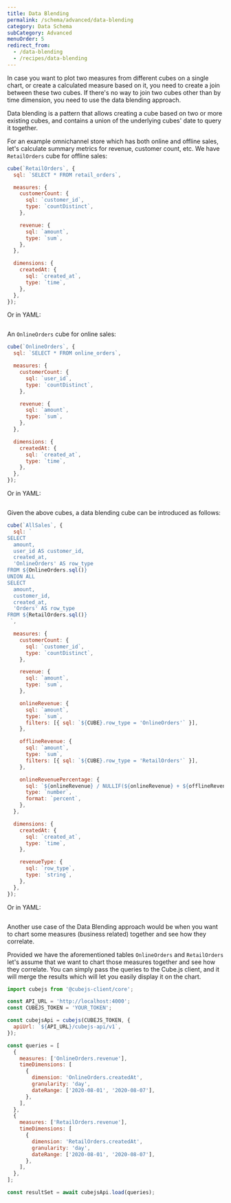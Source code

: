 ```yaml
---
title: Data Blending
permalink: /schema/advanced/data-blending
category: Data Schema
subCategory: Advanced
menuOrder: 5
redirect_from:
  - /data-blending
  - /recipes/data-blending
---
```


In case you want to plot two measures from different cubes on a single chart, or
create a calculated measure based on it, you need to create a join between these
two cubes. If there's no way to join two cubes other than by time dimension, you
need to use the data blending approach.

Data blending is a pattern that allows creating a cube based on two or more
existing cubes, and contains a union of the underlying cubes' date to query it
together.

For an example omnichannel store which has both online and offline sales, let's
calculate summary metrics for revenue, customer count, etc. We have
`RetailOrders` cube for offline sales:

```javascript
cube(`RetailOrders`, {
  sql: `SELECT * FROM retail_orders`,

  measures: {
    customerCount: {
      sql: `customer_id`,
      type: `countDistinct`,
    },

    revenue: {
      sql: `amount`,
      type: `sum`,
    },
  },

  dimensions: {
    createdAt: {
      sql: `created_at`,
      type: `time`,
    },
  },
});
```

Or in YAML:

```yaml
```

An `OnlineOrders` cube for online sales:

```javascript
cube(`OnlineOrders`, {
  sql: `SELECT * FROM online_orders`,

  measures: {
    customerCount: {
      sql: `user_id`,
      type: `countDistinct`,
    },

    revenue: {
      sql: `amount`,
      type: `sum`,
    },
  },

  dimensions: {
    createdAt: {
      sql: `created_at`,
      type: `time`,
    },
  },
});
```

Or in YAML:

```yaml
```

Given the above cubes, a data blending cube can be introduced as follows:

```javascript
cube(`AllSales`, {
  sql: `
SELECT
  amount,
  user_id AS customer_id,
  created_at,
  'OnlineOrders' AS row_type
FROM ${OnlineOrders.sql()}
UNION ALL
SELECT
  amount,
  customer_id,
  created_at,
  'Orders' AS row_type
FROM ${RetailOrders.sql()}
 `,

  measures: {
    customerCount: {
      sql: `customer_id`,
      type: `countDistinct`,
    },

    revenue: {
      sql: `amount`,
      type: `sum`,
    },

    onlineRevenue: {
      sql: `amount`,
      type: `sum`,
      filters: [{ sql: `${CUBE}.row_type = 'OnlineOrders'` }],
    },

    offlineRevenue: {
      sql: `amount`,
      type: `sum`,
      filters: [{ sql: `${CUBE}.row_type = 'RetailOrders'` }],
    },

    onlineRevenuePercentage: {
      sql: `${onlineRevenue} / NULLIF(${onlineRevenue} + ${offlineRevenue}, 0)`,
      type: `number`,
      format: `percent`,
    },
  },

  dimensions: {
    createdAt: {
      sql: `created_at`,
      type: `time`,
    },

    revenueType: {
      sql: `row_type`,
      type: `string`,
    },
  },
});
```

Or in YAML:

```yaml
```

Another use case of the Data Blending approach would be when you want to chart
some measures (business related) together and see how they correlate.

Provided we have the aforementioned tables `OnlineOrders` and `RetailOrders`
let's assume that we want to chart those measures together and see how they
correlate. You can simply pass the queries to the Cube.js client, and it will
merge the results which will let you easily display it on the chart.

```javascript
import cubejs from '@cubejs-client/core';

const API_URL = 'http://localhost:4000';
const CUBEJS_TOKEN = 'YOUR_TOKEN';

const cubejsApi = cubejs(CUBEJS_TOKEN, {
  apiUrl: `${API_URL}/cubejs-api/v1`,
});

const queries = [
  {
    measures: ['OnlineOrders.revenue'],
    timeDimensions: [
      {
        dimension: 'OnlineOrders.createdAt',
        granularity: 'day',
        dateRange: ['2020-08-01', '2020-08-07'],
      },
    ],
  },
  {
    measures: ['RetailOrders.revenue'],
    timeDimensions: [
      {
        dimension: 'RetailOrders.createdAt',
        granularity: 'day',
        dateRange: ['2020-08-01', '2020-08-07'],
      },
    ],
  },
];

const resultSet = await cubejsApi.load(queries);
```
